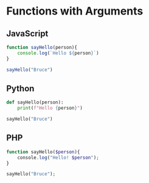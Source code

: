 # Functions with Arguments

## JavaScript

```javascript
function sayHello(person){
    console.log(`Hello ${person}`)
}

sayHello("Bruce")
```

## Python

```python
def sayHello(person):
    print(f"Hello {person}")

sayHello("Bruce")
```

## PHP

```php
function sayHello($person){
    console.log("Hello! $person");
}

sayHello("Bruce");
```
